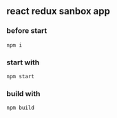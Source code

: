 ## react redux sanbox app

### before start
    npm i
### start with
    npm start
### build with
    npm build
